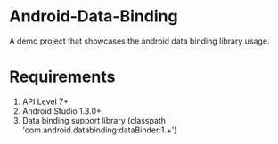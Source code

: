 # Android-Data-Binding
A demo project that showcases the android data binding library usage.

# Requirements
1. API Level 7+
2. Android Studio 1.3.0+
3. Data binding support library (classpath 'com.android.databinding:dataBinder:1.+')
